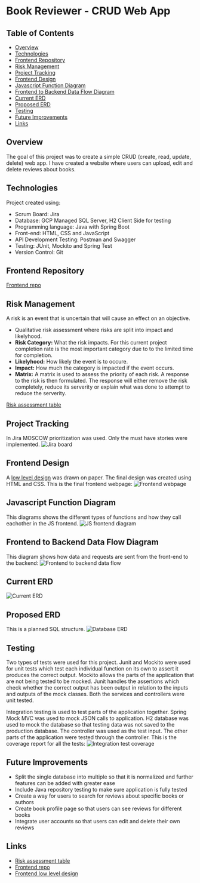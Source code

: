 # Book Reviewer - CRUD Web App
## Table of Contents
* [Overview](#overview)
* [Technologies](#technologies)
* [Frontend Repository](#frontend-repository)
* [Risk Management](#risk-management)
* [Project Tracking](#project-tracking)
* [Frontend Design](#frontend-design)
* [Javascript Function Diagram](#javascript-function-diagram)
* [Frontend to Backend Data Flow Diagram](#frontend-to-backend-data-flow-diagram)
* [Current ERD](#current-erd)
* [Proposed ERD](#proposed-erd)
* [Testing](#testing)
* [Future Improvements](#future-improvements)
* [Links](#links)

## Overview
The goal of this project was to create a simple CRUD (create, read, update, delete) web app. I have created a  website where users can upload, edit and delete reviews about books.


## Technologies
Project created using:
* Scrum Board: Jira
* Database: GCP Managed SQL Server, H2 Client Side for testing
* Programming language: Java with Spring Boot
* Front-end: HTML, CSS and JavaScript
* API Development Testing: Postman and Swagger
* Testing: JUnit, Mockito and Spring Test
* Version Control: Git

## Frontend Repository
[Frontend repo](https://github.com/DylanRitchings/book-reviewer-frontend)


## Risk Management
A risk is an event that is uncertain that will cause an effect on an objective.
* Qualitative risk assessment where risks are split into impact and likelyhood.
* **Risk Category:** What the risk impacts. For this current project completion rate is the most important category due to to the limited time for completion.
* **Likelyhood:** How likely the event is to occure.
* **Impact:** How much the category is impacted if the event occurs.
* **Matrix:** A matrix is used to assess the priority of each risk.
A response to the risk is then formulated. The response will either remove the risk completely, reduce its serverity or explain what was done to attempt to reduce the serverity.

[Risk assessment table](https://docs.google.com/spreadsheets/d/1gf561jse1gIF4EhFd0s3GI9c2I2v-i698AgeN7aMWQ4/edit?usp=sharing)

## Project Tracking
In Jira MOSCOW prioritization was used. Only the must have stories were implemented.
![Jira board](https://i.ibb.co/N3MTTSm/Jira-Board.png)


## Frontend Design
A [low level design](https://drive.google.com/file/d/1xLXwMK-aSNpBKKriDs_NNFMP2Qqk-3go/view?usp=sharing) was drawn on paper. The final design was created using HTML and CSS. This is the final frontend webpage:
![Frontend webpage](https://i.ibb.co/wcMLdNQ/Screenshot-from-2021-03-07-16-54-30.png)

## Javascript Function Diagram
This diagrams shows the different types of functions and how they call eachother in the JS frontend. 
![JS frontend diagram](https://i.ibb.co/cQr3Fjc/js-diagram.png)


## Frontend to Backend Data Flow Diagram
This diagram shows how data and requests are sent from the front-end to the backend:
![Frontend to backend data flow](https://i.ibb.co/wrn7s44/flow-chart.png)

## Current ERD
![Current ERD](https://i.ibb.co/4ScBzsN/ERD1.png)


## Proposed ERD
This is a planned SQL structure.
![Database ERD](https://i.ibb.co/tKc4JCf/FinalERD.png)


## Testing
Two types of tests were used for this project. Junit and Mockito were used for unit tests which test each individual function on its own to assert it produces the correct output. Mockito allows the parts of the application that are not being tested to be mocked. Junit handles the assertions which check whether the correct output has been output in relation to the inputs and outputs of the mock classes. Both the services and controllers were unit tested.

Integration testing is used to test parts of the application together. Spring Mock MVC was used to mock JSON calls to application. H2 database was used to mock the database so that testing data was not saved to the production database. The controller was used as the test input. The other parts of the application were tested through the controller.
This is the coverage report for all the tests:
![Integration test coverage](https://i.ibb.co/R0XNYxq/Screenshot-from-2021-03-07-13-07-18.png)


## Future Improvements
* Split the single database into multiple so that it is normalized and further features can be added with greater ease
* Include Java repository testing to make sure application is fully tested
* Create a way for users to search for reviews about specific books or authors
* Create book profile page so that users can see reviews for different books
* Integrate user accounts so that users can edit and delete their own reviews


## Links
* [Risk assessment table](https://docs.google.com/spreadsheets/d/1gf561jse1gIF4EhFd0s3GI9c2I2v-i698AgeN7aMWQ4/edit?usp=sharing)
* [Frontend repo](https://github.com/DylanRitchings/book-reviewer-frontend)
* [Frontend low level design](https://drive.google.com/file/d/1xLXwMK-aSNpBKKriDs_NNFMP2Qqk-3go/view?usp=sharing)


